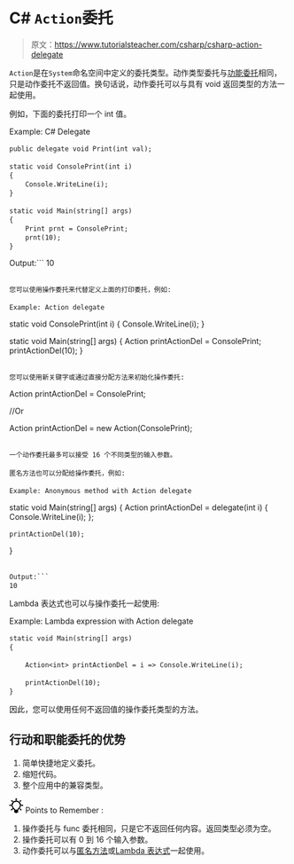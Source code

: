 # C# `Action`委托

> 原文：<https://www.tutorialsteacher.com/csharp/csharp-action-delegate>

`Action`是在`System`命名空间中定义的委托类型。动作类型委托与[功能委托](/csharp/csharp-func-delegate)相同，只是动作委托不返回值。换句话说，动作委托可以与具有 void 返回类型的方法一起使用。

例如，下面的委托打印一个 int 值。

Example: C# Delegate

```
public delegate void Print(int val);

static void ConsolePrint(int i)
{
    Console.WriteLine(i);
}

static void Main(string[] args)
{           
    Print prnt = ConsolePrint;
    prnt(10);
} 
```

Output:```
10
```

您可以使用操作委托来代替定义上面的打印委托，例如:

Example: Action delegate

```
static void ConsolePrint(int i)
{
    Console.WriteLine(i);
}

static void Main(string[] args)
{
    Action<int> printActionDel = ConsolePrint;
    printActionDel(10);
} 
```

您可以使用新关键字或通过直接分配方法来初始化操作委托:

```
Action<int> printActionDel = ConsolePrint;

//Or

Action<int> printActionDel = new Action<int>(ConsolePrint); 
```

一个动作委托最多可以接受 16 个不同类型的输入参数。

匿名方法也可以分配给操作委托，例如:

Example: Anonymous method with Action delegate

```
static void Main(string[] args)
{
    Action<int> printActionDel = delegate(int i)
                                {
                                    Console.WriteLine(i);
                                };

    printActionDel(10);
} 
```

Output:```
10
```

Lambda 表达式也可以与操作委托一起使用:

Example: Lambda expression with Action delegate

```
static void Main(string[] args)
{

    Action<int> printActionDel = i => Console.WriteLine(i);

    printActionDel(10);
} 
```

因此，您可以使用任何不返回值的操作委托类型的方法。

## 行动和职能委托的优势

1.  简单快捷地定义委托。
2.  缩短代码。
3.  整个应用中的兼容类型。

![](img/85db52f5404f0c468e1b194aa487d6a1.png)  Points to Remember :

1.  操作委托与 func 委托相同，只是它不返回任何内容。返回类型必须为空。
2.  操作委托可以有 0 到 16 个输入参数。
3.  动作委托可以与[匿名方法](/csharp/csharp-anonymous-method)或[Lambda 表达式](/linq/linq-lambda-expression)一起使用。